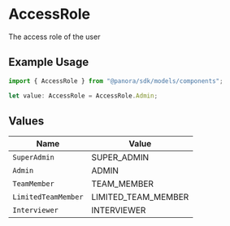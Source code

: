 # AccessRole

The access role of the user

## Example Usage

```typescript
import { AccessRole } from "@panora/sdk/models/components";

let value: AccessRole = AccessRole.Admin;
```

## Values

| Name                | Value               |
| ------------------- | ------------------- |
| `SuperAdmin`        | SUPER_ADMIN         |
| `Admin`             | ADMIN               |
| `TeamMember`        | TEAM_MEMBER         |
| `LimitedTeamMember` | LIMITED_TEAM_MEMBER |
| `Interviewer`       | INTERVIEWER         |